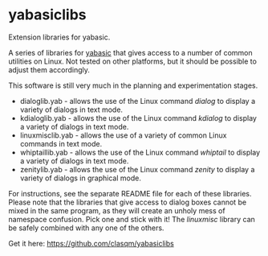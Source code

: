 # yabasiclibs

Extension libraries for yabasic.

A series of libraries for [yabasic](http://www.yabasic.de/) that gives access to a number of common utilities on Linux. Not tested on other platforms, but it should be possible to adjust them accordingly.

This software is still very much in the planning and experimentation stages.

+ dialoglib.yab - allows the use of the Linux command *dialog* to display a variety of dialogs in text mode.
+ kdialoglib.yab - allows the use of the Linux command *kdialog* to display a variety of dialogs in text mode.
+ linuxmisclib.yab - allows the use of a variety of common Linux commands in text mode.
+ whiptaillib.yab - allows the use of the Linux command *whiptail* to display a variety of dialogs in text mode.
+ zenitylib.yab - allows the use of the Linux command *zenity* to display a variety of dialogs in graphical mode.

For instructions, see the separate README file for each of these libraries. Please note that the libraries that give access to dialog boxes cannot be mixed in the same program, as they will create an unholy mess of namespace confusion. Pick one and stick with it! The *linuxmisc* library can be safely combined with any one of the others.

Get it here: https://github.com/clasqm/yabasiclibs 

